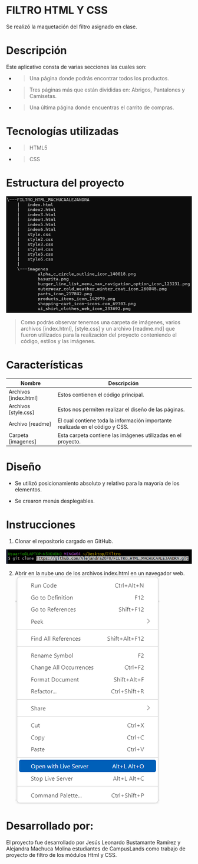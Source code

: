 # FILTRO HTML Y CSS
Se realizó la maquetación del filtro asignado en clase.

# Descripción

Este aplicativo consta de varias secciones las cuales son:

- >Una página donde podrás encontrar todos los productos.
- >Tres páginas más que están divididas en: Abrigos, Pantalones y Camisetas.
- >Una última página donde encuentras el carrito de compras.
# Tecnologías utilizadas
- >HTML5
- >CSS
# Estructura del proyecto

![](image.png)

>Como podrás observar tenemos una carpeta de imágenes, varios archivos [index.html], [style.css] y un archivo [readme.md] que fueron utilizados para la realización del proyecto conteniendo el código, estilos y las imágenes.

# Características
| Nombre | Descripción |
|--|--|
| Archivos [index.html] | Estos contienen el código principal. |
| Archivos [style.css] | Estos nos permiten realizar el diseño de las páginas. |
| Archivo [readme] | El cual contiene toda la información importante realizada en el código y CSS. |
| Carpeta [imagenes] | Esta carpeta contiene las imágenes utilizadas en el proyecto. |

# Diseño

- Se utilizó posicionamiento absoluto y relativo para la mayoría de los elementos.

- Se crearon menús desplegables.

# Instrucciones
1. Clonar el repositorio cargado en GitHub.

![](image-1.png)

2. Abrir en la nube uno de los archivos index.html en un navegador web.
![](<Captura de pantalla 2024-08-03 142847.png>)
# Desarrollado por:
El proyecto fue desarrollado por Jesús Leonardo Bustamante Ramírez y Alejandra Machuca Molina estudiantes de CampusLands como trabajo de proyecto de filtro de los módulos Html y CSS.